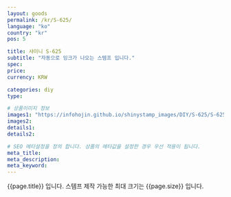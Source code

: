 ```yaml
---
layout: goods
permalink: /kr/S-625/
language: "ko"
country: "kr"
pos: 5

title: 샤이니 S-625
subtitle: "자동으로 잉크가 나오는 스템프 입니다."
spec: 
price: 
currency: KRW

categories: diy
type: 

# 상품이미지 정보
images1: "https://infohojin.github.io/shinystamp_images/DIY/S-625/S-625_1.jpg"
images2:
details1:
details2:    

# SEO 메타설정을 정의 합니다. 상품의 메타값을 설정한 경우 우선 적용이 됩니다.
meta_title: 
meta_description:
meta_keyword:
---
```


{{page.title}} 입니다. 스템프 제작 가능한 최대 크기는 {{page.size}} 입니다.